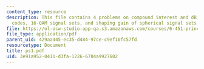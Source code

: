 ```yaml
---
content_type: resource
description: This file contains 4 problems on compound interest and dB, biorthogonal
  codes, 16-QAM signal sets, and shaping gain of spherical signal sets.
file: https://ol-ocw-studio-app-qa.s3.amazonaws.com/courses/6-451-principles-of-digital-communication-ii-spring-2005/3e91a9520411d3fa12266784a9927602_ps1.pdf
file_type: application/pdf
parent_uid: 429aa445-ec35-d484-97ce-c9ef10fc57fd
resourcetype: Document
title: ps1.pdf
uid: 3e91a952-0411-d3fa-1226-6784a9927602
---
```

